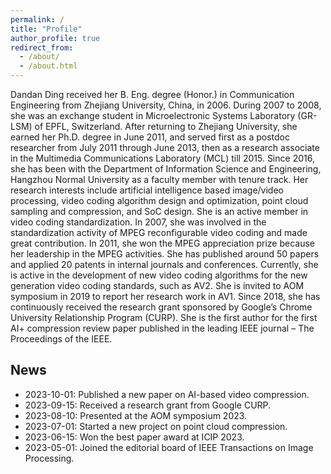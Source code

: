 ```yaml
---
permalink: /
title: "Profile"
author_profile: true
redirect_from: 
  - /about/
  - /about.html
---
```

<!--
<style>
body {
  font-family: Arial, sans-serif;
  margin: 0;
  padding: 0;
}

.profile {
  max-width: 800px;
  margin: 0 auto;
  padding: 20px;
  text-align: justify;
}

.news-container {
  position: relative;
  width: 300px;
  height: 200px;
  overflow: hidden;
  border: 1px solid #ccc;
  margin: 20px auto;
}

.news-scroll {
  display: flex;
  flex-direction: column;
  justify-content: flex-end;
  height: 100%;
  overflow-y: hidden;
}

#news-list {
  list-style-type: none;
  padding: 0;
  margin: 0;
  transition: transform 1s ease-in-out;
}

#news-list li {
  padding: 10px;
  border-bottom: 1px solid #eee;
}

#news-list li:last-child {
  border-bottom: none;
}
</style>
-->
<span style="font-size: 14px;">
Dandan Ding received her B. Eng. degree (Honor.) in Communication Engineering from Zhejiang University, China, in 2006. During 2007 to 2008, she was an exchange student in Microelectronic Systems Laboratory (GR-LSM) of EPFL, Switzerland. After returning to Zhejiang University, she earned her Ph.D. degree in June 2011, and served first as a postdoc researcher from July 2011 through June 2013, then as a research associate in the Multimedia Communications Laboratory (MCL) till 2015. Since 2016, she has been with the Department of Information Science and Engineering, Hangzhou Normal University as a faculty member with tenure track. Her research interests include artificial intelligence based image/video processing, video coding algorithm design and optimization, point cloud sampling and compression, and SoC design.
</span>

<span style="font-size: 14px;">
She is an active member in video coding standardization. In 2007, she was involved in the standardization activity of MPEG reconfigurable video coding and made great contribution. In 2011, she won the MPEG appreciation prize because her leadership in the MPEG activities. She has published around 50 papers and applied 20 patents in internal journals and conferences.
</span>

<span style="font-size: 14px;">
Currently, she is active in the development of new video coding algorithms for the new generation video coding standards, such as AV2. She is invited to AOM symposium in 2019 to report her research work in AV1. Since 2018, she has continuously received the research grant sponsored by Google’s Chrome University Relationship Program (CURP). She is the first author for the first AI+ compression review paper published in the leading IEEE journal – The Proceedings of the IEEE.
</span>

## News
<div class="news-container">
  <div class="news-scroll">
    <ul id="news-list">
      <li>2023-10-01: Published a new paper on AI-based video compression.</li>
      <li>2023-09-15: Received a research grant from Google CURP.</li>
      <li>2023-08-10: Presented at the AOM symposium 2023.</li>
      <li>2023-07-01: Started a new project on point cloud compression.</li>
      <li>2023-06-15: Won the best paper award at ICIP 2023.</li>
      <li>2023-05-01: Joined the editorial board of IEEE Transactions on Image Processing.</li>
    </ul>
  </div>
</div>
<!--
<script>
document.addEventListener('DOMContentLoaded', function() {
  const newsList = document.getElementById('news-list');
  if (!newsList) {
    console.error('news-list element not found');
    return;
  }

  const items = newsList.querySelectorAll('li');
  if (items.length === 0) {
    console.error('No news items found');
    return;
  }

  const itemHeight = items[0].offsetHeight;
  let currentIndex = 0;

  function scrollNews() {
    currentIndex = (currentIndex + 1) % items.length;
    newsList.style.transform = `translateY(-${currentIndex * itemHeight}px)`;
  }

  setInterval(scrollNews, 3000); // 每3秒滚动一次
});
</script>
-->



